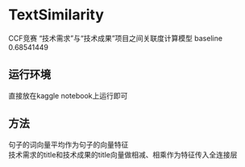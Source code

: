# TextSimilarity
CCF竞赛 “技术需求”与“技术成果”项目之间关联度计算模型 baseline 0.68541449

## 运行环境
直接放在kaggle notebook上运行即可

## 方法
句子的词向量平均作为句子的向量特征  
技术需求的title和技术成果的title向量做相减、相乘作为特征传入全连接层


